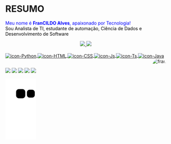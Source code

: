 # RESUMO

<font color='blue'>Meu nome é <b>FranCILDO Alves</b>, apaixonado por Tecnologia!</font> <br>
<font color='black'>Sou Analista de TI, estudante de automação, Ciência de Dados e Desenvolvimento de Software</font>

<div align="center">
  <a href="https://github.com/francildoalves">
  <img height="165em" src="https://github-readme-stats.vercel.app/api?username=francildoalves&show_icons=true&theme=dracula&include_all_commits=true&count_private=true"/>
  <img height="165em" src="https://github-readme-stats.vercel.app/api/top-langs/?username=francildoalves&layout=compact&langs_count=7&theme=dracula"/>
</div>
  

<div style="display: inline_block"><br>
  <img align="center" alt="icon-Python" height="30" width="40" src="https://cdn.jsdelivr.net/gh/devicons/devicon/icons/python/python-original.svg">
  <img align="center" alt="icon-HTML" height="30" width="40" src="https://cdn.jsdelivr.net/gh/devicons/devicon/icons/html5/html5-original.svg">
  <img align="center" alt="icon-CSS" height="30" width="40" src="https://cdn.jsdelivr.net/gh/devicons/devicon/icons/css3/css3-original.svg">
  <img align="center" alt="icon-Js" height="30" width="40" src="https://cdn.jsdelivr.net/gh/devicons/devicon/icons/javascript/javascript-plain.svg">
  <img align="center" alt="icon-Ts" height="30" width="40" src="https://cdn.jsdelivr.net/gh/devicons/devicon/icons/typescript/typescript-plain.svg">  
  <img align="center" alt="icon-Java" height="30" width="40" src="https://cdn.jsdelivr.net/gh/devicons/devicon/icons/java/java-original.svg">
  
   <!-- Imagem do Facebook -->
  <img align="right" alt="fran" height="150" style="border-radius:50px;" src="https://scontent.ffor13-1.fna.fbcdn.net/v/t1.18169-9/553131_467340479961201_1132924666_n.jpg?_nc_cat=103&ccb=1-5&_nc_sid=174925&_nc_ohc=TJ3FlOgJA5YAX9fujKT&_nc_ht=scontent.ffor13-1.fna&oh=00_AT-3IsARp0WM9qDT3sBE61pCu6W5UMxY3kV8tm4-rAVwvA&oe=61E64A93">
</div>  
  
  ##
  ##

   
<div> 
  <a href="https://www.youtube.com/francildoalves" target="_blank"><img src="https://img.shields.io/badge/YouTube-FF0000?style=for-the-badge&logo=youtube&logoColor=white" target="_blank"></a>
  <a href="https://instagram.com/francildoalves" target="_blank"><img src="https://img.shields.io/badge/-Instagram-%23E4405F?style=for-the-badge&logo=instagram&logoColor=white" target="_blank"></a>
 	<a href="https://www.twitch.tv/francildoalves" target="_blank"><img src="https://img.shields.io/badge/Twitch-9146FF?style=for-the-badge&logo=twitch&logoColor=white" target="_blank"></a>
  <a href="https://discord.gg/Kp9RfPzUDp" target="_blank"><img src="https://img.shields.io/badge/Discord-7289DA?style=for-the-badge&logo=discord&logoColor=white" target="_blank"></a> 
  <a href="https://www.linkedin.com/in/francildoalves" target="_blank"><img src="https://img.shields.io/badge/-LinkedIn-%230077B5?style=for-the-badge&logo=linkedin&logoColor=white" target="_blank"></a> 
</div>

<!-- ![Snake animation](https://github.com/francildoalves/francildoalves/blob/output/github-contribution-grid-snake.svg) -->
![snake gif](https://github.com/francildoalves/francildoalves/blob/output/github-contribution-grid-snake.svg)
